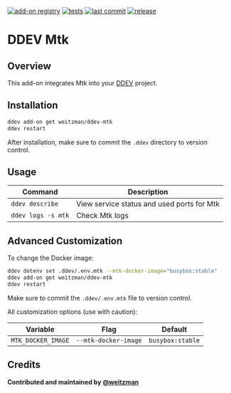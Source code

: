 [![add-on registry](https://img.shields.io/badge/DDEV-Add--on_Registry-blue)](https://addons.ddev.com)
[![tests](https://github.com/weitzman/ddev-mtk/actions/workflows/tests.yml/badge.svg?branch=main)](https://github.com/weitzman/ddev-mtk/actions/workflows/tests.yml?query=branch%3Amain)
[![last commit](https://img.shields.io/github/last-commit/weitzman/ddev-mtk)](https://github.com/weitzman/ddev-mtk/commits)
[![release](https://img.shields.io/github/v/release/weitzman/ddev-mtk)](https://github.com/weitzman/ddev-mtk/releases/latest)

# DDEV Mtk

## Overview

This add-on integrates Mtk into your [DDEV](https://ddev.com/) project.

## Installation

```bash
ddev add-on get weitzman/ddev-mtk
ddev restart
```

After installation, make sure to commit the `.ddev` directory to version control.

## Usage

| Command | Description |
| ------- | ----------- |
| `ddev describe` | View service status and used ports for Mtk |
| `ddev logs -s mtk` | Check Mtk logs |

## Advanced Customization

To change the Docker image:

```bash
ddev dotenv set .ddev/.env.mtk --mtk-docker-image="busybox:stable"
ddev add-on get weitzman/ddev-mtk
ddev restart
```

Make sure to commit the `.ddev/.env.mtk` file to version control.

All customization options (use with caution):

| Variable | Flag | Default |
| -------- | ---- | ------- |
| `MTK_DOCKER_IMAGE` | `--mtk-docker-image` | `busybox:stable` |

## Credits

**Contributed and maintained by [@weitzman](https://github.com/weitzman)**
